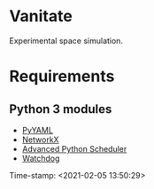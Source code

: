# Vanitate

Experimental space simulation.

# Requirements

## Python 3 modules
  - [PyYAML](https://pypi.org/project/PyYAML/)
  - [NetworkX](https://networkx.org)
  - [Advanced Python Scheduler](https://apscheduler.readthedocs.io/en/v3.7.0/index.html)
  - [Watchdog](https://pythonhosted.org/watchdog/)



Time-stamp: <2021-02-05 13:50:29>
